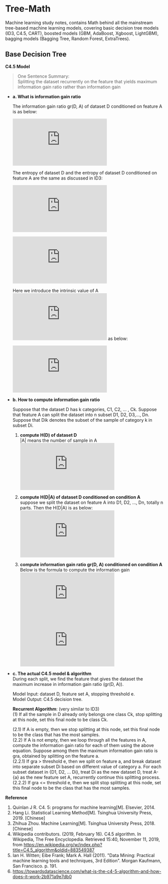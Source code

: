 Tree-Math
============
Machine learning study notes, contains Math behind all the mainstream tree-based machine learning models, covering basic decision tree models (ID3, C4.5, CART), boosted models (GBM, AdaBoost, Xgboost, LightGBM), bagging models (Bagging Tree, Random Forest, ExtraTrees).  

Base Decision Tree
------------
**C4.5 Model**
> One Sentence Summary:   
Splitting the dataset recurrently on the feature that yields maximum information gain ratio rather than information gain 
- **a. What is information gain ratio**    

  The information gain ratio gr(D, A) of dataset D conditioned on feature A is as below:  

  ![img](https://latex.codecogs.com/svg.latex?g_r%28D%2CA%29%20%3D%20%5Cfrac%7Bg%28D%2C%20A%29%7D%7BH_A%28D%29%7D%20%3D%20%5Cfrac%7BH%28D%29%20-%20H%28D%7CA%29%7D%7BH_A%28D%29%7D)  
     
  The entropy of dataset D and the entropy of dataset D conditioned on  feature A are the same as discussed in ID3:  

  ![img](https://latex.codecogs.com/svg.latex?%5Cbg_black%20H%28D%29%20%3D%20-%5Csum_%7Bk%3D1%7D%5E%7BK%7D%7B%5Cfrac%7B%7CC_%7Bk%7D%7C%7D%7B%7CD%7C%7D%7D%5Clog_%7B%20%7D%5Cfrac%7B%7CC_%7Bk%7D%7C%7D%7B%7CD%7C%7D)  

  ![img](https://latex.codecogs.com/svg.latex?%5Cbg_black%20H%28D%7CA%29%20%3D%20%5Csum_%7Bi%3D1%7D%5E%7Bn%7D%20%5Cfrac%7B%7CD_i%7C%7D%7B%7CD%7C%7DH%28D_%7Bi%7D%29%20%3D%20%5Csum_%7Bi%3D1%7D%5E%7Bn%7D%20%5Cfrac%7B%7CD_i%7C%7D%7B%7CD%7C%7D%20%5Csum_%7Bk%3D1%7D%5E%7BK%7D%20%5Cfrac%7B%7CD_%7Bik%7D%7C%7D%7B%7CD_i%7C%7D%5Clog%28%5Cfrac%7B%7CD_%7Bik%7D%7C%7D%7B%7CD_i%7C%7D%29)  

  Here we introduce the intrinsic value of A ![img](https://latex.codecogs.com/svg.latex?H_A%28D%29) as below:  

  ![img](https://latex.codecogs.com/svg.latex?H_A%28D%29%20%3D%20-%5Csum_%7Bn%3D1%7D%5E%7BN%7D%7B%5Cfrac%7B%7CD_i%7C%7D%7B%7CD%7C%7D%7D%5Clog_%7B%20%7D%5Cfrac%7B%7CD_i%7C%7D%7B%7CD%7C%7D)  

- **b. How to compute information gain ratio**  

  Suppose that the dataset D has k categories, C1, C2, ... , Ck.
Suppose that feature A can split the dataset into n subset D1, D2, D3,..., Dn.  
Suppose that Dik denotes the subset of the sample of category k in subset Di.  
    1. **compute H(D) of dataset D**   
    |A| means the number of sample in A  
      ![img](https://latex.codecogs.com/svg.latex?%5Cbg_black%20H%28D%29%20%3D%20-%5Csum_%7Bk%3D1%7D%5E%7BK%7D%7B%5Cfrac%7B%7CC_%7Bk%7D%7C%7D%7B%7CD%7C%7D%7D%5Clog_%7B%20%7D%5Cfrac%7B%7CC_%7Bk%7D%7C%7D%7B%7CD%7C%7D)  

    2. **compute H(D|A) of dataset D conditioned on condition A**  
    suppose we split the dataset on feature A into D1, D2, ..., Dn, totally n parts. Then the H(D|A) is as below:  
      ![img](https://latex.codecogs.com/svg.latex?%5Cbg_black%20H%28D%7CA%29%20%3D%20%5Csum_%7Bi%3D1%7D%5E%7Bn%7D%20%5Cfrac%7B%7CD_i%7C%7D%7B%7CD%7C%7DH%28D_%7Bi%7D%29%20%3D%20%5Csum_%7Bi%3D1%7D%5E%7Bn%7D%20%5Cfrac%7B%7CD_i%7C%7D%7B%7CD%7C%7D%20%5Csum_%7Bk%3D1%7D%5E%7BK%7D%20%5Cfrac%7B%7CD_%7Bik%7D%7C%7D%7B%7CD_i%7C%7D%5Clog%28%5Cfrac%7B%7CD_%7Bik%7D%7C%7D%7B%7CD_i%7C%7D%29)  

    3. **compute information gain ratio gr(D, A) conditioned on condition A**  
    Below is the formula to compute the information gain    
    ![img](https://latex.codecogs.com/svg.latex?g_r%28D%2CA%29%20%3D%20%5Cfrac%7Bg%28D%2C%20A%29%7D%7BH_A%28D%29%7D%20%3D%20%5Cfrac%7BH%28D%29%20-%20H%28D%7CA%29%7D%7BH_A%28D%29%7D)  
      ![img](https://latex.codecogs.com/svg.latex?H_A%28D%29%20%3D%20-%5Csum_%7Bn%3D1%7D%5E%7BN%7D%7B%5Cfrac%7B%7CD_i%7C%7D%7B%7CD%7C%7D%7D%5Clog_%7B%20%7D%5Cfrac%7B%7CD_i%7C%7D%7B%7CD%7C%7D)  

- **c. The actual C4.5 model & algorithm**  
During each split, we find the feature that gives the dataset the maximum increase in information gain ratio (gr(D, A)).  

  Model Input: dataset D, feature set A, stopping threshold e.  
  Model Output: C4.5 decision tree.  
 
  **Recurrent Algorithm**:  (very similar to ID3)  
  (1) If all the sample in D already only belongs one class Ck, stop splitting at this node, set this final node to be class Ck.  
  
  (2.1) If A is empty, then we stop splitting at this node, set this final node to be the class that has the most samples.    
  (2.2) If A is not empty, then we loop through all the features in A, compute the information gain ratio for each of them using the above equation.
  Suppose among them the maximum information gain ratio is gra, obtained by splitting on the feature a.   
  (2.2.1) If gra > threshold e, then we split on feature a, and break dataset into separate subset Di based on different value of category a. For each subset dataset in {D1, D2, ... Di}, treat Di as the new dataset D, treat A-{a} as the new feature set A, recurrently continue this splitting process.  
  (2.2.2) If gra <= threshold e, then we split stop splitting at this node, set this final node to be the class that has the most samples.

**Reference**  

1. Quinlan J R. C4. 5: programs for machine learning[M]. Elsevier, 2014.
2. Hang Li. Statistical Learning Method[M]. Tsinghua University Press, 2019. [Chinese]
3. Zhihua Zhou. Machine Learning[M]. Tsinghua University Press, 2018. [Chinese]
4. Wikipedia contributors. (2019, February 16). C4.5 algorithm. In Wikipedia, The Free Encyclopedia. Retrieved 15:40, November 11, 2019, from https://en.wikipedia.org/w/index.php?title=C4.5_algorithm&oldid=883549387
5. Ian H. Witten; Eibe Frank; Mark A. Hall (2011). "Data Mining: Practical machine learning tools and techniques, 3rd Edition". Morgan Kaufmann, San Francisco. p. 191.
6. https://towardsdatascience.com/what-is-the-c4-5-algorithm-and-how-does-it-work-2b971a9e7db0
